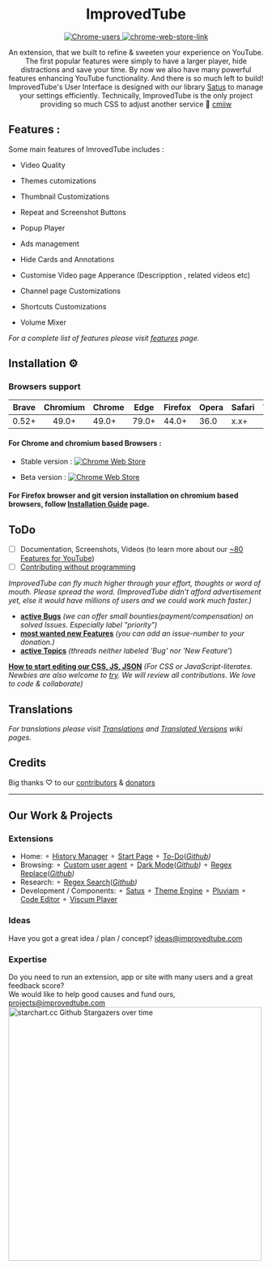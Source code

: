 <h1 align="center"> ImprovedTube </h1>
<!-- badges -->
<p align="center">
      <a href="#">
        <img src="https://img.shields.io/chrome-web-store/users/bnomihfieiccainjcjblhegjgglakjdd?style=for-the-badge" alt="Chrome-users" />
      </a>
      <a href="https://chrome.google.com/webstore/detail/improve-youtube-open-sour/bnomihfieiccainjcjblhegjgglakjdd">
        <img src="https://img.shields.io/chrome-web-store/v/bnomihfieiccainjcjblhegjgglakjdd?style=for-the-badge" alt="chrome-web-store-link" />
      </a>
      
</p>
  <p align="center"> An extension, that we built to refine & sweeten your experience on YouTube. The first popular features were simply to have a larger player, hide distractions and save your time. By now we also have many powerful features enhancing YouTube functionality. And there is so much left to build! <br> ImprovedTube's User Interface is designed with our library <a href=https://github.com/victor-savinov/satus>Satus</a> to manage your settings efficiently. Technically, ImprovedTube is the only project providing so much CSS to adjust another service 🦄 <a href=https://github.com/search?q=stars%3A%3E700++size%3A%3E3000+++language%3ACSS++App+OR+Addon+OR+Extension+NOT+framework+NOT+apps&type=Repositories&s=updated&o=desc>cmiiw</a><br>

</p>

## Features :

Some main features of ImrovedTube includes :

- Video Quality

- Themes cutomizations

- Thumbnail Customizations

- Repeat and Screenshot Buttons

- Popup Player

- Ads management

- Hide Cards and Annotations

- Customise Video page Apperance (Descripption , related videos etc)

- Channel page Customizations

- Shortcuts Customizations

- Volume Mixer
  
_For a complete list of features please visit [features](https://github.com/ImprovedTube/YouTube/wiki/Features) page._

## Installation ⚙️

### Browsers support      

| Brave | Chromium | Chrome | Edge  | Firefox | Opera | Safari | Vivaldi |
|:-----:|:--------:| ------ | ----- | ------- | ----- | ------ | ------- |
| 0.52+ | 49.0+    | 49.0+  | 79.0+ | 44.0+   | 36.0  | x.x+   |  1.0+   |

 #### For Chrome and chromium based Browsers :
  
 - Stable version : [![Chrome Web Store](https://img.shields.io/chrome-web-store/v/bnomihfieiccainjcjblhegjgglakjdd?style=flat-square)](https://chrome.google.com/webstore/detail/improve-youtube-open-sour/bnomihfieiccainjcjblhegjgglakjdd)
 
 - Beta version : [![Chrome Web Store](https://img.shields.io/chrome-web-store/v/lodjfjlkodalimdjgncejhkadjhacgki?style=flat-square)](https://chrome.google.com/webstore/detail/improve-youtube-open-sour/lodjfjlkodalimdjgncejhkadjhacgki)
  
#### For Firefox browser and git version installation on chromium based browsers, follow [Installation Guide](https://github.com/ImprovedTube/YouTube/wiki/Installation-Guide) page.

## ToDo  
- [ ] Documentation, Screenshots, Videos (to learn more about our [~80 Features for YouTube](https://github.com/ImprovedTube/ImprovedTube/wiki/Features))
- [ ] [Contributing without programming](https://github.com/ImprovedTube/ImprovedTube/issues/246)

*ImprovedTube can fly much higher through your effort, thoughts or word of mouth. Please spread the word. 
(ImprovedTube didn't afford advertisement yet, else it would have millions of users and we could work much faster.)*

- [**active Bugs**](https://github.com/ImprovedTube/YouTube/issues?q=label%3Abug+sort%3Acomments-desc+is%3Aopen) *(we can offer small bounties(payment/compensation) on solved Issues. Especially label "priority")*
- [**most wanted new Features**](https://github.com/ImprovedTube/YouTube/issues?q=label%3A"New%20feature"+sort%3Acomments-desc+is%3Aopen)  *(you can add an issue-number to your donation.)*
- [**active Topics**](https://github.com/ImprovedTube/YouTube/issues?q=sort%3Acomments-desc+is%3Aopen++-label%3Abug++-label%3A%22new+feature%22+) *(threads neither labeled 'Bug' nor 'New Feature'*)

[**How to start editing our CSS, JS, JSON**](https://github.com/ImprovedTube/ImprovedTube/pull/371#issuecomment-669725163)  *(For CSS or JavaScript-literates. Newbies are also welcome to [try](https://github.com/ImprovedTube/ImprovedTube/issues/387#issuecomment-664980078). We will review all contributions. We love to code & collaborate)* <br> 


## Translations
_For translations please visit [Translations](https://github.com/ImprovedTube/YouTube/wiki/Translations) and [Translated Versions](https://github.com/ImprovedTube/YouTube/wiki/Translated-Versions) wiki pages._

## Credits 
Big thanks ♡ to our [contributors](https://github.com/ImprovedTube/ImprovedTube/graphs/contributors) & [donators](https://www.blockchain.com/btc/address/144kqL6nGEQtVL3QCdADY4EtduZ95Vu1pL)

----
## Our Work & Projects 
### Extensions
* Home: ⚬ [History Manager](https://github.com/victor-savinov/history-manager)  ⚬ [Start Page](https://github.com/victor-savinov/start-page)  ⚬ [To-Do](https://chrome.google.com/webstore/detail/to-do/mniboiicchcpkffcdlaocnkfpbdihgii)(_[Github](https://github.com/victor-savinov/to-do))_
* Browsing: ⚬ [Custom user agent](https://github.com/victor-savinov/custom-user-agent) ⚬ [Dark Mode](https://chrome.google.com/webstore/detail/dark-mode/declgfomkjdohhjbcfemjklfebflhefl)(_[Github](https://github.com/victor-savinov/night-mode))_  ⚬ [Regex Replace](https://chrome.google.com/webstore/detail/regex-replace/ihcaaefaoebbcklmolaflgllidfamfgm)(_[Github](https://github.com/victor-savinov/regex-replace))_   
* Research: ⚬  [Regex Search](https://chrome.google.com/webstore/detail/regex-search/pmihaiejckejbpjdnildimfkpcpnohlo)(_[Github](https://github.com/victor-savinov/regex-search))_ 
* Development / Components:   ⚬ [Satus](https://github.com/victor-savinov/satus) ⚬  [Theme Engine](https://github.com/victor-savinov/theme-engine)  ⚬ [Pluviam](https://github.com/victor-savinov/pluviam) ⚬ [Code Editor](https://github.com/victor-savinov/code-editor) ⚬ [Viscum Player](https://github.com/victor-savinov/vbeiscum-player)
### Ideas
Have you got a great idea / plan / concept?  ideas@improvedtube.com
### Expertise
Do you need to run an extension, app or site with many users and a great feedback score?  
We would like to help good causes and fund ours, projects@improvedtube.com
<img src="https://starchart.cc/ImprovedTube/YouTube.svg" alt="starchart.cc Github Stargazers over time"   width="500px">
